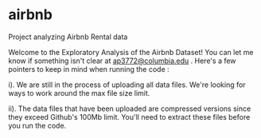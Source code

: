 # airbnb
Project analyzing Airbnb Rental data

Welcome to the Exploratory Analysis of the Airbnb Dataset! You can let me know if something isn't clear at ap3772@columbia.edu . 
Here's a few pointers to keep in mind when running the code :

i). We are still in the process of uploading all data files. We're looking for ways to work around the max file size limit. 

ii). The data files that have been uploaded are compressed versions since they exceed Github's 100Mb limit. You'll need to extract these files before you run the code.

